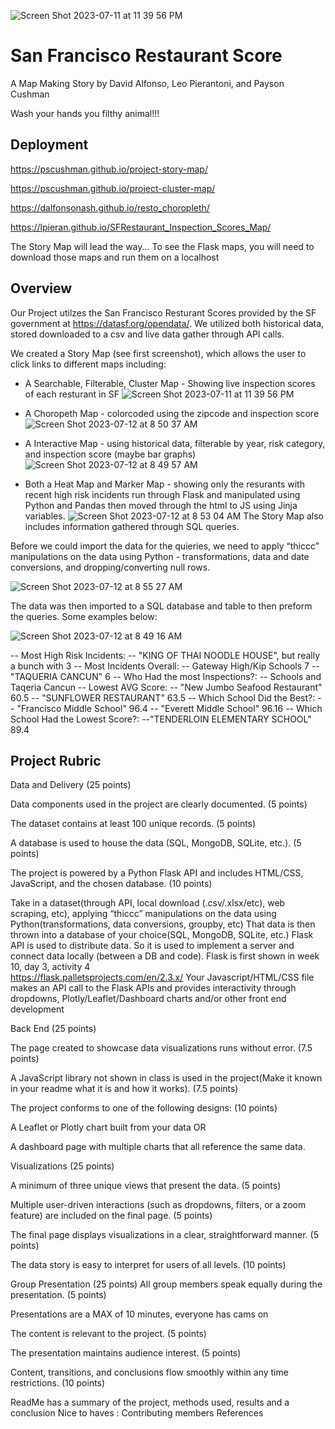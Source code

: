 ![Screen Shot 2023-07-11 at 11 39 56 PM](https://github.com/PsCushman/resto-scores-and-more/assets/122395437/69feef1d-5228-4022-9880-b97592c25893)

# San Francisco Restaurant Score
A Map Making Story by David Alfonso, Leo Pierantoni, and Payson Cushman

Wash your hands you filthy animal!!!

## Deployment
https://pscushman.github.io/project-story-map/

https://pscushman.github.io/project-cluster-map/

https://dalfonsonash.github.io/resto_choropleth/

https://lpieran.github.io/SFRestaurant_Inspection_Scores_Map/

The Story Map will lead the way...
To see the Flask maps, you will need to download those maps and run them on a localhost

## Overview
Our Project utilzes the San Francisco Resturant Scores provided by the SF government at https://datasf.org/opendata/. We utilized both historical data, stored downloaded to a csv and live data gather through API calls.

We created a Story Map (see first screenshot), which allows the user to click links to different maps including:

- A Searchable, Filterable, Cluster Map - Showing live inspection scores of each resturant in SF
![Screen Shot 2023-07-11 at 11 39 56 PM](https://github.com/PsCushman/resto-scores-and-more/assets/122395437/8f603a24-52a2-435f-a680-6aaac0349820)

- A Choropeth Map - colorcoded using the zipcode and inspection score
![Screen Shot 2023-07-12 at 8 50 37 AM](https://github.com/PsCushman/resto-scores-and-more/assets/122395437/14011ebd-8d39-43d4-88a2-491df05a59f8)

- A Interactive Map - using historical data, filterable by year, risk category, and inspection score (maybe bar graphs)
![Screen Shot 2023-07-12 at 8 49 57 AM](https://github.com/PsCushman/resto-scores-and-more/assets/122395437/aab9b3aa-fd4d-4ac3-8669-b2d4caf1fd39)

- Both a Heat Map and Marker Map - showing only the resurants with recent high risk incidents run through Flask and manipulated using Python and Pandas then moved through the html to JS using Jinja variables.
![Screen Shot 2023-07-12 at 8 53 04 AM](https://github.com/PsCushman/resto-scores-and-more/assets/122395437/86fa2472-49a9-442e-ad38-5bd87b40ac77)
The Story Map also includes information gathered through SQL queries. 

Before we could import the data for the quieries, we need to apply “thiccc” manipulations on the data using Python - transformations, data and date conversions, and dropping/converting null rows.

![Screen Shot 2023-07-12 at 8 55 27 AM](https://github.com/PsCushman/resto-scores-and-more/assets/122395437/c35d66c7-a99c-4d8b-8a64-4ad32f7d703b)

The data was then imported to a SQL database and table to then preform the queries. Some examples below:

![Screen Shot 2023-07-12 at 8 49 16 AM](https://github.com/PsCushman/resto-scores-and-more/assets/122395437/217fff1f-4c92-462c-8e77-bbf83ed46568)

-- Most High Risk Incidents: -- "KING OF THAI NOODLE HOUSE", but really a bunch with 3
-- Most Incidents Overall: -- Gateway High/Kip Schools 7 -- "TAQUERIA CANCUN" 6
-- Who Had the most Inspections?: -- Schools and Taqeria Cancun
-- Lowest AVG Score: -- "New Jumbo Seafood Restaurant"	60.5 -- "SUNFLOWER RESTAURANT"	63.5
-- Which School Did the Best?: -- "Francisco Middle School"	96.4 -- "Everett Middle School"	96.16
-- Which School Had the Lowest Score?: --"TENDERLOIN ELEMENTARY SCHOOL"	89.4


## Project Rubric
Data and Delivery (25 points)

Data components used in the project are clearly documented. (5 points)

The dataset contains at least 100 unique records. (5 points)

A database is used to house the data (SQL, MongoDB, SQLite, etc.). (5 points)

The project is powered by a Python Flask API and includes HTML/CSS, JavaScript, and the chosen database. (10 points)

Take in a dataset(through API,  local download (.csv/.xlsx/etc), web scraping, etc), applying “thiccc” manipulations on the data using Python(transformations, data conversions, groupby, etc) 
That data is then thrown into a database of your choice(SQL, MongoDB, SQLite, etc.)
Flask API is used to distribute data. So it is used to implement a server and connect data locally (between a DB and code).
Flask is first shown in week 10, day 3, activity 4  
https://flask.palletsprojects.com/en/2.3.x/ 
Your Javascript/HTML/CSS file makes an API call to the Flask APIs and  provides interactivity through dropdowns, Plotly/Leaflet/Dashboard charts and/or other front end development

Back End (25 points)

The page created to showcase data visualizations runs without error. (7.5 points)

A JavaScript library not shown in class is used in the project(Make it known in your readme what it is and how it works). (7.5 points)

The project conforms to one of the following designs: (10 points)

A Leaflet or Plotly chart built from your data  OR

A dashboard page with multiple charts that all reference the same data.

Visualizations (25 points)

A minimum of three unique views that present the data. (5 points)

Multiple user-driven interactions (such as dropdowns, filters, or a zoom feature) are included on the final page. (5 points)

The final page displays visualizations in a clear, straightforward manner. (5 points)

The data story is easy to interpret for users of all levels. (10 points)

Group Presentation (25 points)
All group members speak equally during the presentation. (5 points)

Presentations are a MAX of 10 minutes, everyone has cams on 

The content is relevant to the project. (5 points)

The presentation maintains audience interest. (5 points)

Content, transitions, and conclusions flow smoothly within any time restrictions. (10 points)

ReadMe has a summary of the project, methods used, results and a conclusion
Nice to haves : 
Contributing members
References 

